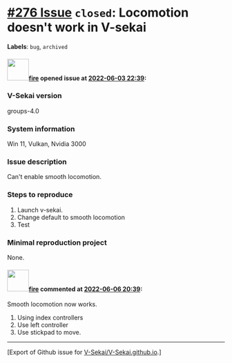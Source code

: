 # [\#276 Issue](https://github.com/V-Sekai/V-Sekai.github.io/issues/276) `closed`: Locomotion doesn't work in V-sekai
**Labels**: `bug`, `archived`


#### <img src="https://avatars.githubusercontent.com/u/32321?u=c2e06a3d2b49a467aa907e54aa259516440267cc&v=4" width="50">[fire](https://github.com/fire) opened issue at [2022-06-03 22:39](https://github.com/V-Sekai/V-Sekai.github.io/issues/276):

### V-Sekai version

groups-4.0

### System information

Win 11, Vulkan, Nvidia 3000

### Issue description

Can't enable smooth locomotion.

### Steps to reproduce

1. Launch v-sekai.
2. Change default to smooth locomotion
3. Test

### Minimal reproduction project

None.

#### <img src="https://avatars.githubusercontent.com/u/32321?u=c2e06a3d2b49a467aa907e54aa259516440267cc&v=4" width="50">[fire](https://github.com/fire) commented at [2022-06-06 20:39](https://github.com/V-Sekai/V-Sekai.github.io/issues/276#issuecomment-1147902708):

Smooth locomotion now works.

1. Using index controllers
2. Use left controller
3. Use stickpad to move.


-------------------------------------------------------------------------------



[Export of Github issue for [V-Sekai/V-Sekai.github.io](https://github.com/V-Sekai/V-Sekai.github.io).]
